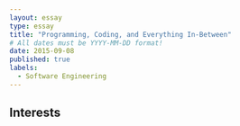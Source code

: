 ```yaml
---
layout: essay
type: essay
title: "Programming, Coding, and Everything In-Between"
# All dates must be YYYY-MM-DD format!
date: 2015-09-08
published: true
labels:
  - Software Engineering
---
```

## Interests

